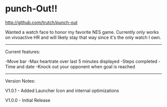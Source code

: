 punch-Out!!
===============================================

http://github.com/trutch/punch-out

Wanted a watch face to honor my favorite NES game. Currently only works on vivoactive HR and will likely stay that way since it's the only watch I own.

-------------------------------

Current features:

-Move bar
-Max heartrate over last 5 minutes displayed
-Steps completed
-Time and date
-Knock out your opponent when goal is reached

 -------------------------------

 Version Notes:

 V1.0.1 - Added Launcher Icon and internal optimizations

 V1.0.0 - Initial Release
